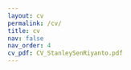 ```yaml
---
layout: cv
permalink: /cv/
title: cv
nav: false
nav_order: 4
cv_pdf: CV_StanleySenRiyanto.pdf
---
```

